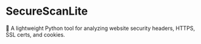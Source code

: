# SecureScanLite
🔐 A lightweight Python tool for analyzing website security headers, HTTPS, SSL certs, and cookies.
